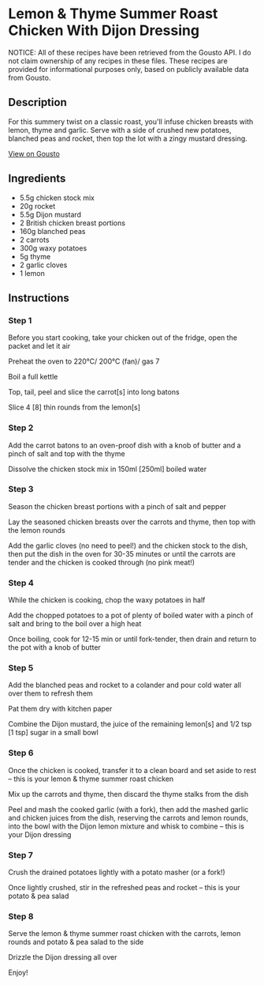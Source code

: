 # Lemon & Thyme Summer Roast Chicken With Dijon Dressing

NOTICE: All of these recipes have been retrieved from the Gousto API. I do not claim ownership of any recipes in these files. These recipes are provided for informational purposes only, based on publicly available data from Gousto.

## Description

For this summery twist on a classic roast, you'll infuse chicken breasts with lemon, thyme and garlic. Serve with a side of crushed new potatoes, blanched peas and rocket, then top the lot with a zingy mustard dressing.


[View on Gousto](https://www.gousto.co.uk/recipes/cookbook/lemon-thyme-summer-roast-chicken-with-dijon-dressing)

## Ingredients

- 5.5g chicken stock mix
- 20g rocket
- 5.5g Dijon mustard
- 2 British chicken breast portions
- 160g blanched peas
- 2 carrots
- 300g waxy potatoes
- 5g thyme
- 2 garlic cloves
- 1 lemon

## Instructions


### Step 1

Before you start cooking, take your chicken out of the fridge, open the packet and let it air

Preheat the oven to 220°C/ 200°C (fan)/ gas 7

Boil a full kettle

Top, tail, peel and slice the carrot<span class="text-danger">[s]</span> into long batons

Slice 4 <span class="text-danger">[8]</span> thin rounds from the lemon<span class="text-danger">[s]</span>


### Step 2

Add the carrot batons to an oven-proof dish with a knob of butter and a pinch of salt and top with the thyme

Dissolve the chicken stock mix in 150ml<span class="text-danger"> [250ml]</span> boiled water


### Step 3

Season the chicken breast portions with a pinch of salt and pepper

Lay the seasoned chicken breasts over the carrots and thyme, then top with the lemon rounds

Add the garlic cloves (no need to peel!) and the chicken stock to the dish, then put the dish in the oven for 30-35 minutes or until the carrots are tender and the chicken is cooked through (no pink meat!)


### Step 4

While the chicken is cooking, chop the waxy potatoes in half

Add the chopped potatoes to a pot of plenty of boiled water with a pinch of salt and bring to the boil over a high heat

Once boiling, cook for 12-15 min or until fork-tender, then drain and return to the pot with a knob of butter


### Step 5

Add the blanched peas and rocket to a colander and pour cold water all over them to refresh them

Pat them dry with kitchen paper

Combine the Dijon mustard, the juice of the remaining lemon<span class="text-danger">[s]</span> and 1/2 tsp <span class="text-danger">[1 tsp]</span> sugar in a small bowl


### Step 6

Once the chicken is cooked, transfer it to a clean board and set aside to rest – this is your lemon & thyme summer roast chicken

Mix up the carrots and thyme, then discard the thyme stalks from the dish

Peel and mash the cooked garlic (with a fork), then add the mashed garlic and chicken juices from the dish, reserving the carrots and lemon rounds, into the bowl with the Dijon lemon mixture and whisk to combine – this is your Dijon dressing

### Step 7

Crush the drained potatoes lightly with a potato masher (or a fork!)

Once lightly crushed, stir in the refreshed peas and rocket – this is your potato & pea salad

### Step 8

Serve the lemon & thyme summer roast chicken with the carrots, lemon rounds and potato & pea salad to the side

Drizzle the Dijon dressing all over

Enjoy!

